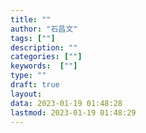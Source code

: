 ```yaml
---
title: ""
author: "石昌文"
tags: [""]
description: ""
categories: [""]
keywords:  [""]
type: ""
draft: true
layout: 
data: 2023-01-19 01:48:28
lastmod: 2023-01-19 01:48:29
---
```

